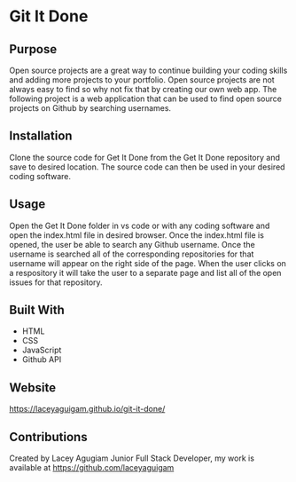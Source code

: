 # Git It Done

## Purpose
Open source projects are a great way to continue building your coding skills and adding more projects to your portfolio. Open source projects are not always easy to find so why not fix that by creating our own web app. The following project is a web application that can be used to find open source projects on Github by searching usernames. 
## Installation

Clone the source code for Get It Done from the Get It Done repository and save to desired location. The source code can then be used in your desired coding software.
## Usage

Open the Get It Done folder in vs code or with any coding software and open the index.html file in desired browser. Once the index.html file is opened, the user be able to search any Github username. Once the username is searched all of the corresponding repositories for that username will appear on the right side of the page. When the user clicks on a respository it will take the user to a separate page and list all of the open issues for that repository. 
## Built With

* HTML
* CSS 
* JavaScript
* Github API

## Website

 https://laceyaguigam.github.io/git-it-done/

 

## Contributions
 
 Created by Lacey Agugiam Junior Full Stack Developer, my work is available at https://github.com/laceyaguigam

